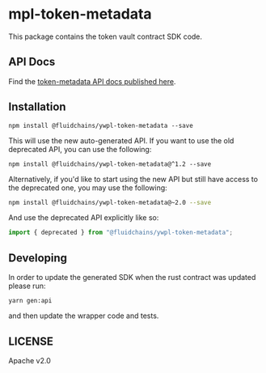 # mpl-token-metadata

This package contains the token vault contract SDK code.

## API Docs

Find the [token-metadata API docs published here](https://metaplex-foundation.github.io/metaplex-program-library/docs/token-metadata/index.html).

## Installation

```shell
npm install @fluidchains/ywpl-token-metadata --save
```

This will use the new auto-generated API. If you want to use the old deprecated API, you can use the following:

```shell
npm install @fluidchains/ywpl-token-metadata@^1.2 --save
```

Alternatively, if you'd like to start using the new API but still have access to the deprecated one, you may use the following:

```sh
npm install @fluidchains/ywpl-token-metadata@~2.0 --save
```

And use the deprecated API explicitly like so:

```ts
import { deprecated } from "@fluidchains/ywpl-token-metadata";
```

## Developing

In order to update the generated SDK when the rust contract was updated please run:

```
yarn gen:api
```

and then update the wrapper code and tests.

## LICENSE

Apache v2.0
